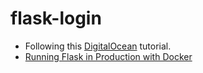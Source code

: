 # flask-login
- Following this [DigitalOcean](https://www.digitalocean.com/community/tutorials/how-to-add-authentication-to-your-app-with-flask-login) tutorial.
- [Running Flask in Production with Docker](https://smirnov-am.github.io/running-flask-in-production-with-docker/)